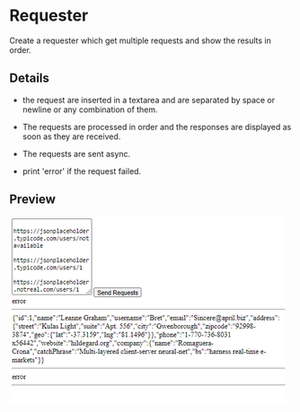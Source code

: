 # Requester

Create a requester which get multiple requests and show the results in order.

## Details

- the request are inserted in a textarea and are separated by space or newline or any combination of them.

- The requests are processed in order and the responses are displayed as soon as they are received.

- The requests are sent async.

- print 'error' if the request failed.

## Preview

![screenshot](./screenshot.png)
